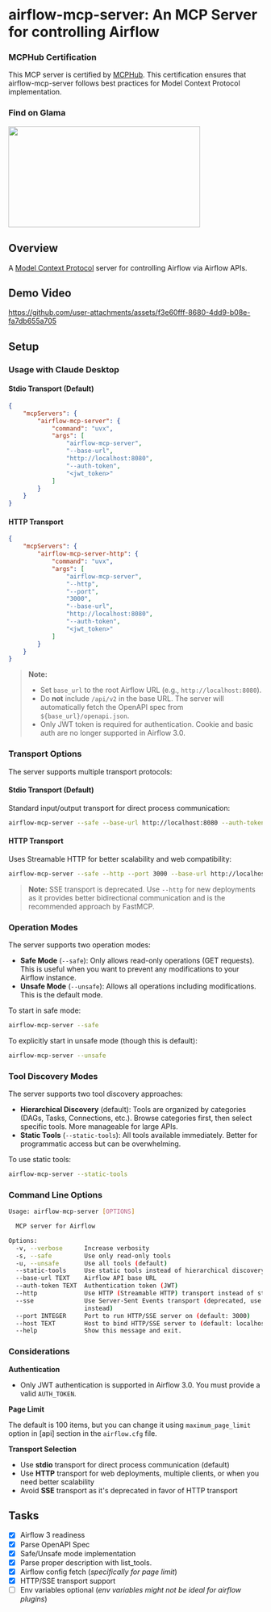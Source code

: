 # airflow-mcp-server: An MCP Server for controlling Airflow

### MCPHub Certification

This MCP server is certified by [MCPHub](https://mcphub.com/mcp-servers/abhishekbhakat/airflow-mcp-server). This certification ensures that airflow-mcp-server follows best practices for Model Context Protocol implementation.


### Find on Glama

<a href="https://glama.ai/mcp/servers/6gjq9w80xr">
  <img width="380" height="200" src="https://glama.ai/mcp/servers/6gjq9w80xr/badge" />
</a>

## Overview
A [Model Context Protocol](https://modelcontextprotocol.io/) server for controlling Airflow via Airflow APIs.

## Demo Video

https://github.com/user-attachments/assets/f3e60fff-8680-4dd9-b08e-fa7db655a705

## Setup

### Usage with Claude Desktop

#### Stdio Transport (Default)
```json
{
    "mcpServers": {
        "airflow-mcp-server": {
            "command": "uvx",
            "args": [
                "airflow-mcp-server",
                "--base-url",
                "http://localhost:8080",
                "--auth-token",
                "<jwt_token>"
            ]
        }
    }
}
```

#### HTTP Transport
```json
{
    "mcpServers": {
        "airflow-mcp-server-http": {
            "command": "uvx",
            "args": [
                "airflow-mcp-server",
                "--http",
                "--port",
                "3000",
                "--base-url",
                "http://localhost:8080",
                "--auth-token",
                "<jwt_token>"
            ]
        }
    }
}
```

> **Note:**
> - Set `base_url` to the root Airflow URL (e.g., `http://localhost:8080`).
> - Do **not** include `/api/v2` in the base URL. The server will automatically fetch the OpenAPI spec from `${base_url}/openapi.json`.
> - Only JWT token is required for authentication. Cookie and basic auth are no longer supported in Airflow 3.0.

### Transport Options

The server supports multiple transport protocols:

#### Stdio Transport (Default)
Standard input/output transport for direct process communication:
```bash
airflow-mcp-server --safe --base-url http://localhost:8080 --auth-token <jwt>
```

#### HTTP Transport
Uses Streamable HTTP for better scalability and web compatibility:
```bash
airflow-mcp-server --safe --http --port 3000 --base-url http://localhost:8080 --auth-token <jwt>
```

> **Note:** SSE transport is deprecated. Use `--http` for new deployments as it provides better bidirectional communication and is the recommended approach by FastMCP.

### Operation Modes

The server supports two operation modes:

- **Safe Mode** (`--safe`): Only allows read-only operations (GET requests). This is useful when you want to prevent any modifications to your Airflow instance.
- **Unsafe Mode** (`--unsafe`): Allows all operations including modifications. This is the default mode.

To start in safe mode:
```bash
airflow-mcp-server --safe
```

To explicitly start in unsafe mode (though this is default):
```bash
airflow-mcp-server --unsafe
```

### Tool Discovery Modes

The server supports two tool discovery approaches:

- **Hierarchical Discovery** (default): Tools are organized by categories (DAGs, Tasks, Connections, etc.). Browse categories first, then select specific tools. More manageable for large APIs.
- **Static Tools** (`--static-tools`): All tools available immediately. Better for programmatic access but can be overwhelming.

To use static tools:
```bash
airflow-mcp-server --static-tools
```

### Command Line Options

```bash
Usage: airflow-mcp-server [OPTIONS]

  MCP server for Airflow

Options:
  -v, --verbose      Increase verbosity
  -s, --safe         Use only read-only tools
  -u, --unsafe       Use all tools (default)
  --static-tools     Use static tools instead of hierarchical discovery
  --base-url TEXT    Airflow API base URL
  --auth-token TEXT  Authentication token (JWT)
  --http             Use HTTP (Streamable HTTP) transport instead of stdio
  --sse              Use Server-Sent Events transport (deprecated, use --http
                     instead)
  --port INTEGER     Port to run HTTP/SSE server on (default: 3000)
  --host TEXT        Host to bind HTTP/SSE server to (default: localhost)
  --help             Show this message and exit.
```

### Considerations

**Authentication**

- Only JWT authentication is supported in Airflow 3.0. You must provide a valid `AUTH_TOKEN`.

**Page Limit**

The default is 100 items, but you can change it using `maximum_page_limit` option in [api] section in the `airflow.cfg` file.

**Transport Selection**

- Use **stdio** transport for direct process communication (default)
- Use **HTTP** transport for web deployments, multiple clients, or when you need better scalability
- Avoid **SSE** transport as it's deprecated in favor of HTTP transport

## Tasks

- [x] Airflow 3 readiness
- [x] Parse OpenAPI Spec
- [x] Safe/Unsafe mode implementation
- [x] Parse proper description with list_tools.
- [x] Airflow config fetch (_specifically for page limit_)
- [x] HTTP/SSE transport support
- [ ] Env variables optional (_env variables might not be ideal for airflow plugins_)
